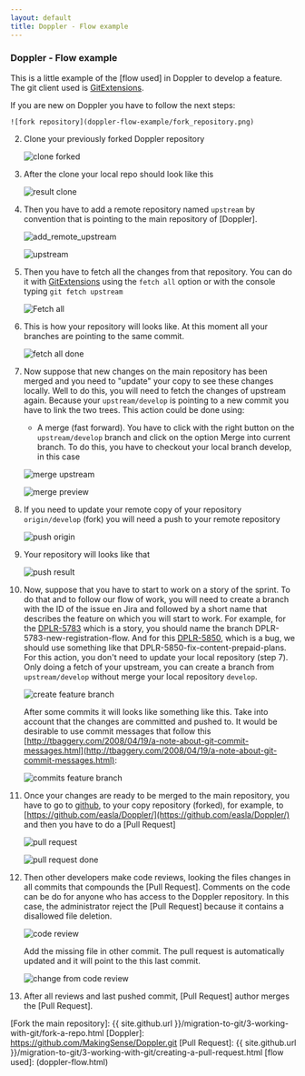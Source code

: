 ```yaml
---
layout: default
title: Doppler - Flow example
---
```


### Doppler - Flow example

This is a little example of the [flow used] in Doppler to develop a feature. The git client used is [GitExtensions]. 

If you are new on Doppler you have to follow the next steps:


	![fork repository](doppler-flow-example/fork_repository.png)
	
2.  Clone your previously forked Doppler repository

	![clone forked](doppler-flow-example/clone_forked.png)

3.  After the clone your local repo should look like this
	
	![result clone](doppler-flow-example/result_clone.png)

4. Then you have to add a remote repository named `upstream` by convention that is pointing to the main repository of [Doppler]. 

	![add_remote_upstream](doppler-flow-example/add_remote_upstream.png)
	
	![upstream](doppler-flow-example/upstream.png)

5. Then you have to fetch all the changes from that repository. You can do it with [GitExtensions] using the `fetch all` option or with the console typing `git fetch upstream`

	![Fetch all](doppler-flow-example/fetch_all.png)

6. This is how your repository will looks like. At this moment  all your branches are pointing to the same commit.

	![fetch all done](doppler-flow-example/fetch_all_done.png)

7. Now suppose that new changes on the main repository has been merged and you need to "update" your copy to see these changes locally.  Well to do this, you will need to fetch the changes of  upstream again. Because your `upstream/develop` is pointing to a new commit you have to link the two trees. This action could be done using:
    
    * A merge (fast forward). You have to click with the right button on the `upstream/develop` branch and click on the option Merge into current branch. To do this, you have to checkout your local branch develop, in this case
    
	![merge upstream](doppler-flow-example/merge_upstream.png)
	
	![merge preview](doppler-flow-example/merge_preview.png)

8. If you need to update your remote copy of your repository `origin/develop` (fork) you will need a push to your remote repository

	![push origin](doppler-flow-example/push_origin.png)
	
9. Your repository will looks like that

	![push result](doppler-flow-example/push_result.png)
	
10. Now, suppose that you have to start to work on a story of the sprint. To do that and to follow our flow of work, you will need to create a branch with the ID of the issue en Jira and followed by a short name that describes the feature on which you will start to work. For example, for the [DPLR-5783](http://jira.makingsense.com/browse/DPLR-5783) which is a story, you should name the branch DPLR-5783-new-registration-flow. And for this [DPLR-5850](http://jira.makingsense.com/browse/DPLR-5850), which is a bug, we should use something like that DPLR-5850-fix-content-prepaid-plans.
For this action, you don't need to update your local repository (step 7). Only doing a fetch of your upstream, you can create a branch from `upstream/develop` without merge your local repository `develop`. 

	![create feature branch](doppler-flow-example/create_feature_branch.png)
	
	After some commits it will looks like something like this. Take into account that the changes are committed and pushed to. It would be desirable to use commit messages that follow this [http://tbaggery.com/2008/04/19/a-note-about-git-commit-messages.html](http://tbaggery.com/2008/04/19/a-note-about-git-commit-messages.html):
	
	![commits feature branch](doppler-flow-example/commits_feature_branch.png)

11. Once your changes are ready to be merged to the main repository, you have to go to [github], to your copy repository (forked), for example, to [https://github.com/easla/Doppler/](https://github.com/easla/Doppler/) and then you have to do a [Pull Request]

	![pull request](doppler-flow-example/pull_request.png)
	
	![pull request done](doppler-flow-example/pull_request_done.png)
	
12. Then other developers make code reviews, looking the files changes in all commits that compounds the [Pull Request].  Comments on the code can be do for anyone who has access to the Doppler repository. In this case, the administrator reject the [Pull Request] because it contains a disallowed file deletion. 

	![code review](doppler-flow-example/code_review.png)
	
	Add the missing file in other commit. The pull request is automatically updated and it will point to the this last commit.
	
	![change from code review](doppler-flow-example/change_from_code_review.png)
	
13. After all reviews and last pushed commit, [Pull Request] author merges the [Pull Request]. 

[github]: https://www.github.com
[GitExtensions]: https://code.google.com/p/gitextensions/
[Fork the main repository]: {{ site.github.url }}/migration-to-git/3-working-with-git/fork-a-repo.html
[Doppler]: https://github.com/MakingSense/Doppler.git
[Pull Request]: {{ site.github.url }}/migration-to-git/3-working-with-git/creating-a-pull-request.html
[flow used]: (doppler-flow.html)

